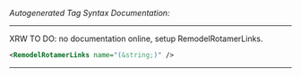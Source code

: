 <!-- THIS IS AN AUTOGENERATED FILE: Don't edit it directly, instead change the schema definition in the code itself. -->

_Autogenerated Tag Syntax Documentation:_

---
XRW TO DO: no documentation online, setup RemodelRotamerLinks.

```xml
<RemodelRotamerLinks name="(&string;)" />
```



---
